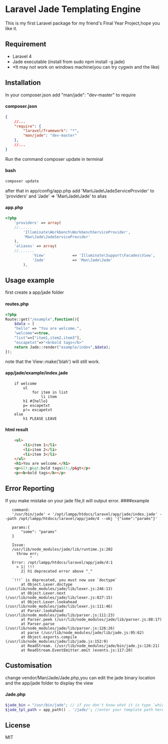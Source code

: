 # Laravel Jade Templating Engine

This is my first Laravel package for my friend's Final Year Project,hope you like it.

## Requirement
- Laravel 4
- Jade executable (install from sudo npm install -g jade)
- *It may not work on windows machine(you can try cygwin and the like)

## Installation
In your composer.json add "man/jade": "dev-master" to require
#### composer.json
```json
{
	//...
	"require": {
		"laravel/framework": "*",
		"man/jade": "dev-master"
	},
	//...
}
```
Run the command composer update in terminal
#### bash
```bash
composer update
```
after that in app/config/app.php add 'Man\Jade\JadeServiceProvider' to 'providers' and 'Jade' => 'Man\Jade\Jade' to alias
#### app.php
```php
<?php
	'providers' => array(
    //......
		'Illuminate\Workbench\WorkbenchServiceProvider',
        'Man\Jade\JadeServiceProvider'
	),
    'aliases' => array(
    //.......
            'View'            => 'Illuminate\Support\Facades\View',
            'Jade'            => 'Man\Jade\Jade'
        ),
```

## Usage example

first create a app/jade folder
#### routes.php
```php
<?php
Route::get("/example",function(){
    $data = [
    "hello" => "You are welcome.",
    "welcome"=>true,
    "list"=>["item1,item2,item3"],
    "escapetxt"=>"<b>bold tags</b>"
    return Jade::render("example/index",$data);
});
```
note that the View::make('blah') will still work.
#### app/jade/example/index.jade
```jade
	if welcome
		ul
			for item in list
				li item
		h1 #{hello}
		p= escapetxt
		p!= escapetxt
	else
		h1 PLEASE LEAVE
```
#### html result
```html
	<ul>
		<li>item 1</li>
		<li>item 2</li>
		<li>item 3</li>
	</ul>
	<h1>You are welcome.</h1>
	<p>&lt;p&gt;bold tags&lt;/p&gt</p>
	<p><b>bold tags</b></p>
```
## Error Reporting

If you make mistake on your jade file,it will output error.
####example
```
   command:
   '/usr/bin/jade' < '/opt/lampp/htdocs/laravel/app/jade/index.jade' --path /opt/lampp/htdocs/laravel/app/jade/d --obj '{"some":"params"}'

   params:{
       "some": "params"
   }

   Issue:
   /usr/lib/node_modules/jade/lib/runtime.js:202
     throw err;
           ^
   Error: /opt/lampp/htdocs/laravel/app/jade/d:1
     > 1| !!!
       2| h1 deprecated error above ^_^

   `!!!` is deprecated, you must now use `doctype`
       at Object.Lexer.doctype (/usr/lib/node_modules/jade/lib/lexer.js:246:13)
       at Object.Lexer.next (/usr/lib/node_modules/jade/lib/lexer.js:827:15)
       at Object.Lexer.lookahead (/usr/lib/node_modules/jade/lib/lexer.js:111:46)
       at Parser.lookahead (/usr/lib/node_modules/jade/lib/parser.js:111:23)
       at Parser.peek (/usr/lib/node_modules/jade/lib/parser.js:88:17)
       at Parser.parse (/usr/lib/node_modules/jade/lib/parser.js:126:26)
       at parse (/usr/lib/node_modules/jade/lib/jade.js:95:62)
       at Object.exports.compile (/usr/lib/node_modules/jade/lib/jade.js:152:9)
       at ReadStream. (/usr/lib/node_modules/jade/bin/jade.js:126:21)
       at ReadStream.EventEmitter.emit (events.js:117:20)
```

## Customisation

change vendor/Man/Jade/Jade.php,you can edit the jade binary location and the app/jade folder to display the view
#### Jade.php
```php
$jade_bin = "/usr/bin/jade"; // if you don't know what it is type `which jade` in your terminal
$jade_tpl_path = app_path() . '/jade/'; //enter your template path here,defaulted for laravel at app/jade/
```

## License
MIT